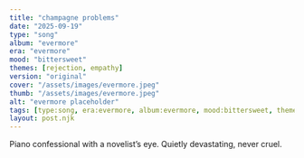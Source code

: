 ```yaml
---
title: "champagne problems"
date: "2025-09-19"
type: "song"
album: "evermore"
era: "evermore"
mood: "bittersweet"
themes: [rejection, empathy]
version: "original"
cover: "/assets/images/evermore.jpeg"
thumb: "/assets/images/evermore.jpeg"
alt: "evermore placeholder"
tags: [type:song, era:evermore, album:evermore, mood:bittersweet, theme:rejection]
layout: post.njk
---
```

Piano confessional with a novelist’s eye. Quietly devastating, never cruel.
